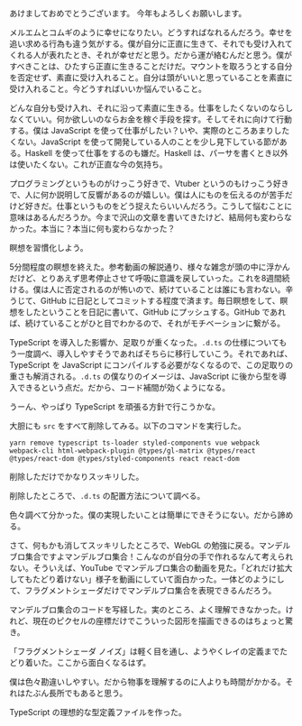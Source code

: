あけましておめでとうございます。
今年もよろしくお願いします。

メルエムとコムギのように幸せになりたい。どうすればなれるんだろう。幸せを追い求める行為も違う気がする。僕が自分に正直に生きて、それでも受け入れてくれる人が表れたとき、それが幸せだと思う。だから運が絡むんだと思う。僕がすべきことは、ひたすら正直に生きることだけだ。マウントを取ろうとする自分を否定せず、素直に受け入れること。自分は頭がいいと思っていることを素直に受け入れること。今どうすればいいか悩んでいること。

どんな自分も受け入れ、それに沿って素直に生きる。仕事をしたくないのならしなくていい。何か欲しいのならお金を稼ぐ手段を探す。そしてそれに向けて行動する。僕は JavaScript を使って仕事がしたい？いや、実際のところあまりしたくない。JavaScript を使って開発している人のことを少し見下している節がある。Haskell を使って仕事をするのも嫌だ。Haskell は、パーサを書くとき以外は使いたくない。これが正直な今の気持ち。

プログラミングというものがけっこう好きで、Vtuber というのもけっこう好きで、人に何か説明して反響があるのが嬉しい。僕は人にものを伝えるのが苦手だけど好きだ。仕事というものをどう捉えたらいいんだろう。こうして悩むことに意味はあるんだろうか。今まで沢山の文章を書いてきたけど、結局何も変わらなかった。本当に？本当に何も変わらなかった？

瞑想を習慣化しよう。

5分間程度の瞑想を終えた。参考動画の解説通り、様々な雑念が頭の中に浮かんだけど、とりあえず思考停止させて呼吸に意識を戻していった。これを8週間続ける。僕は人に否定されるのが怖いので、続けていることは誰にも言わない。辛うじて、GitHub に日記としてコミットする程度で済ます。毎日瞑想をして、瞑想をしたということを日記に書いて、GitHub にプッシュする。GitHub であれば、続けていることがひと目でわかるので、それがモチベーションに繋がる。

TypeScript を導入した影響か、足取りが重くなった。`.d.ts` の仕様についてもう一度調べ、導入しやすそうであればそちらに移行していこう。それであれば、TypeScript を JavaScript にコンパイルする必要がなくなるので、この足取りの重さも解消される。`.d.ts` の僕なりのイメージは、JavaScript に後から型を導入できるという点だ。だから、コード補間が効くようになる。

うーん、やっぱり TypeScript を頑張る方針で行こうかな。

大胆にも `src` をすべて削除してみる。以下のコマンドを実行した。

```
yarn remove typescript ts-loader styled-components vue webpack webpack-cli html-webpack-plugin @types/gl-matrix @types/react @types/react-dom @types/styled-components react react-dom
```

削除しただけでかなりスッキリした。

削除したところで、`.d.ts` の配置方法について調べる。

色々調べて分かった。僕の実現したいことは簡単にできそうにない。だから諦める。

さて、何もかも消してスッキリしたところで、WebGL の勉強に戻る。マンデルブロ集合ですよマンデルブロ集合！こんなのが自分の手で作れるなんて考えられない。そういえば、YouTube でマンデルブロ集合の動画を見た。「どれだけ拡大してもたどり着けない」様子を動画にしていて面白かった。一体どのようにして、フラグメントシェーダだけでマンデルブロ集合を表現できるんだろう。

マンデルブロ集合のコードを写経した。実のところ、よく理解できなかった。けれど、現在のピクセルの座標だけでこういった図形を描画できるのはちょっと驚き。

「フラグメントシェーダ ノイズ」は軽く目を通し、ようやくレイの定義までたどり着いた。ここから面白くなるはず。

僕は色々勘違いしやすい。だから物事を理解するのに人よりも時間がかかる。それはたぶん長所でもあると思う。

TypeScript の理想的な型定義ファイルを作った。
